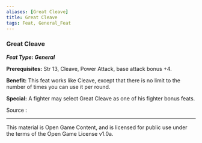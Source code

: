 ```yaml
---
aliases: [Great Cleave]
title: Great Cleave
tags: Feat, General_Feat
---
```

### Great Cleave 
***Feat Type: General***

**Prerequisites:** Str 13, Cleave, Power Attack, base attack bonus +4.

**Benefit:** This feat works like Cleave, except that there is no limit
to the number of times you can use it per round.

**Special:** A fighter may select Great Cleave as one of his fighter
bonus feats.


Source :

---

This material is Open Game Content, and is licensed for public use under
the terms of the Open Game License v1.0a.

